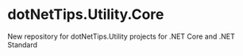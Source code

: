 # dotNetTips.Utility.Core
New repository for dotNetTips.Utility projects for .NET Core and .NET Standard

